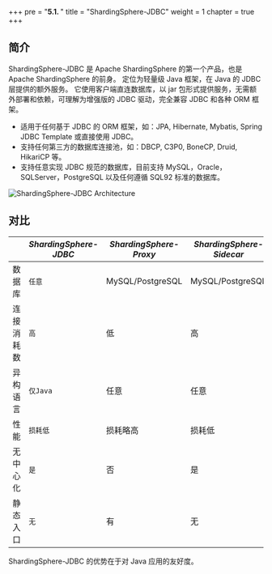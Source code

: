 +++
pre = "<b>5.1. </b>"
title = "ShardingSphere-JDBC"
weight = 1
chapter = true
+++

## 简介

ShardingSphere-JDBC 是 Apache ShardingSphere 的第一个产品，也是 Apache ShardingSphere 的前身。
定位为轻量级 Java 框架，在 Java 的 JDBC 层提供的额外服务。
它使用客户端直连数据库，以 jar 包形式提供服务，无需额外部署和依赖，可理解为增强版的 JDBC 驱动，完全兼容 JDBC 和各种 ORM 框架。

* 适用于任何基于 JDBC 的 ORM 框架，如：JPA, Hibernate, Mybatis, Spring JDBC Template 或直接使用 JDBC。
* 支持任何第三方的数据库连接池，如：DBCP, C3P0, BoneCP, Druid, HikariCP 等。
* 支持任意实现 JDBC 规范的数据库，目前支持 MySQL，Oracle，SQLServer，PostgreSQL 以及任何遵循 SQL92 标准的数据库。

![ShardingSphere-JDBC Architecture](https://shardingsphere.apache.org/document/current/img/shardingsphere-jdbc_v3.png)

## 对比

|           | *ShardingSphere-JDBC* | *ShardingSphere-Proxy* | *ShardingSphere-Sidecar* |
| --------- | --------------------- | ---------------------- | ------------------------ |
| 数据库     | `任意`                | MySQL/PostgreSQL       | MySQL/PostgreSQL          |
| 连接消耗数 | `高`                  | 低                      | 高                        |
| 异构语言   | `仅Java`              | 任意                    | 任意                      |
| 性能       | `损耗低`              | 损耗略高                | 损耗低                     |
| 无中心化   | `是`                  | 否                     | 是                         |
| 静态入口   | `无`                  | 有                     | 无                         |

ShardingSphere-JDBC 的优势在于对 Java 应用的友好度。
